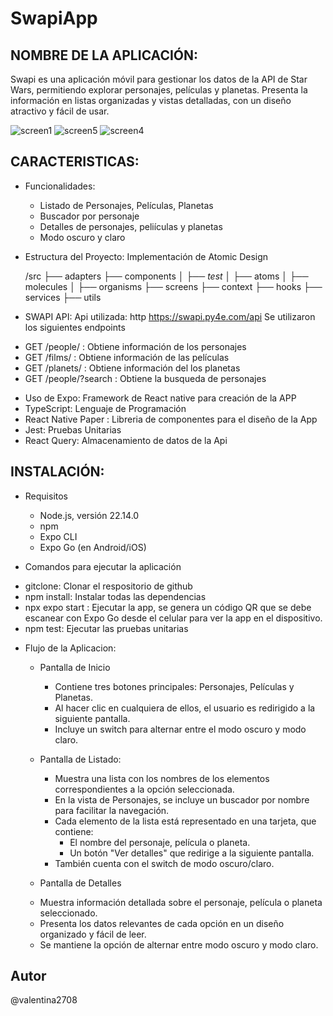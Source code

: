 # SwapiApp
 ## NOMBRE DE LA APLICACIÓN: 
Swapi es una aplicación móvil para gestionar los datos de la API de Star Wars, permitiendo explorar personajes, películas y planetas. Presenta la información en listas organizadas y vistas detalladas, con un diseño atractivo y fácil de usar.


![screen1](https://github.com/user-attachments/assets/d3ca4c5a-2144-4080-bd9a-38dadeb42469)
![screen5](https://github.com/user-attachments/assets/48390387-48c7-4179-907d-4b74fc40ccca)
![screen4](https://github.com/user-attachments/assets/540ec1c7-f8a8-4535-8aef-872af1033d05)

## CARACTERISTICAS:

* Funcionalidades:
  - Listado de Personajes, Películas, Planetas
  - Buscador por personaje
  - Detalles de personajes, peliículas y planetas
  - Modo oscuro y claro

* Estructura del Proyecto: Implementación de Atomic Design
  
  /src
  ├── adapters
  ├── components
  │   ├── _test_
  │   ├── atoms
  │   ├── molecules
  │   ├── organisms
  ├── screens
  ├── context
  ├── hooks
  ├── services
  ├── utils

 * SWAPI API: Api utilizada: http https://swapi.py4e.com/api
    Se utilizaron los siguientes endpoints 
  - GET /people/ : Obtiene información de los personajes
  - GET /films/ : Obtiene información de las películas
  - GET /planets/ : Obtiene información del los planetas
  - GET /people/?search : Obtiene la busqueda de personajes


* Uso de Expo: Framework de React native para creación de la APP
* TypeScript: Lenguaje de Programación
* React Native Paper : Libreria de componentes para el diseño de la App
* Jest: Pruebas Unitarias
* React Query: Almacenamiento de datos de la Api

## INSTALACIÓN:

* Requisitos
  - Node.js, versión 22.14.0
  - npm
  - Expo CLI
  - Expo Go (en Android/iOS)

* Comandos para ejecutar la aplicación
 - gitclone: Clonar el respositorio de github
 - npm install: Instalar todas las dependencias
 - npx expo start : Ejecutar la app, se genera un código QR que se debe escanear con Expo Go desde el celular para ver la app en el dispositivo.
 - npm test: Ejecutar las pruebas unitarias
   

* Flujo de la Aplicacion:
  * Pantalla de Inicio
    - Contiene tres botones principales: Personajes, Películas y Planetas.
    - Al hacer clic en cualquiera de ellos, el usuario es redirigido a la siguiente pantalla.
    - Incluye un switch para alternar entre el modo oscuro y modo claro.

  * Pantalla de Listado:
    - Muestra una lista con los nombres de los elementos correspondientes a la opción seleccionada.
    - En la vista de Personajes, se incluye un buscador por nombre para facilitar la navegación.
    - Cada elemento de la lista está representado en una tarjeta, que contiene:
      - El nombre del personaje, película o planeta.
      - Un botón "Ver detalles" que redirige a la siguiente pantalla.
    - También cuenta con el switch de modo oscuro/claro.

  * Pantalla de Detalles
   - Muestra información detallada sobre el personaje, película o planeta seleccionado.
   - Presenta los datos relevantes de cada opción en un diseño organizado y fácil de leer.
   - Se mantiene la opción de alternar entre modo oscuro y modo claro.



## Autor
@valentina2708
